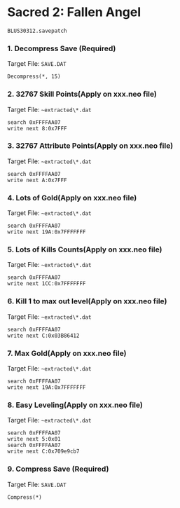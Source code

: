 #  Sacred 2: Fallen Angel 

`BLUS30312.savepatch`

### 1. Decompress Save (Required)

Target File: `SAVE.DAT`

```
Decompress(*, 15)
```

### 2. 32767 Skill Points(Apply on xxx.neo file)

Target File: `~extracted\*.dat`

```
search 0xFFFFAA07
write next 8:0x7FFF
```

### 3. 32767 Attribute Points(Apply on xxx.neo file)

Target File: `~extracted\*.dat`

```
search 0xFFFFAA07
write next A:0x7FFF
```

### 4. Lots of Gold(Apply on xxx.neo file)

Target File: `~extracted\*.dat`

```
search 0xFFFFAA07
write next 19A:0x7FFFFFFF
```

### 5. Lots of Kills Counts(Apply on xxx.neo file)

Target File: `~extracted\*.dat`

```
search 0xFFFFAA07
write next 1CC:0x7FFFFFFF
```

### 6. Kill 1 to max out level(Apply on xxx.neo file)

Target File: `~extracted\*.dat`

```
search 0xFFFFAA07
write next C:0x03B86412
```

### 7. Max Gold(Apply on xxx.neo file)

Target File: `~extracted\*.dat`

```
search 0xFFFFAA07
write next 19A:0x7FFFFFFF
```

### 8. Easy Leveling(Apply on xxx.neo file)

Target File: `~extracted\*.dat`

```
search 0xFFFFAA07
write next 5:0x01
search 0xFFFFAA07
write next C:0x709e9cb7
```

### 9. Compress Save (Required)

Target File: `SAVE.DAT`

```
Compress(*)
```

